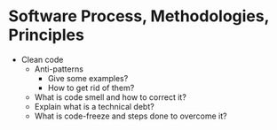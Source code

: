 # Software Process, Methodologies, Principles

- Clean code
  - Anti-patterns
    - Give some examples?
    - How to get rid of them?
  - What is code smell and how to correct it?
  - Explain what is a technical debt?
  - What is code-freeze and steps done to overcome it?
